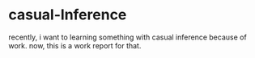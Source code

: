 # casual-lnference
recently, i want to learning something with casual inference because of work. now, this is a work report for that.
